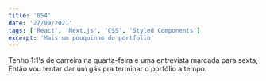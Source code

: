 ```yaml
---
title: '054'
date: '27/09/2021'
tags: ['React', 'Next.js', 'CSS', 'Styled Components']
excerpt: 'Mais um pouquinho do portfolio'
---
```

Tenho 1:1's de carreira na quarta-feira e uma entrevista marcada para sexta, Então vou tentar dar um gás pra terminar o porfólio a tempo.
